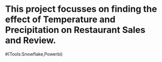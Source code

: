 # This project focusses on  finding the effect of Temperature and Precipitation on Restaurant Sales and Review.
#(Tools:Snowflake,Powerbi)
